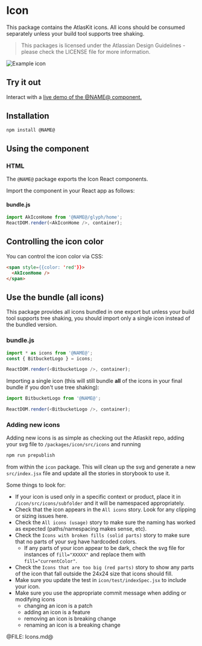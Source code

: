 # Icon
This package contains the AtlasKit icons. All icons should be consumed separately unless your build tool supports tree shaking.

> This packages is licensed under the Atlassian Design Guidelines - please check the LICENSE file for more information.

![Example icon](https://bytebucket.org/atlassian/atlaskit/raw/@BITBUCKET_COMMIT@/packages/icon/docs/icon.png)

## Try it out

Interact with a [live demo of the @NAME@ component.](https://aui-cdn.atlassian.com/atlaskit/stories/@NAME@/@VERSION@/)

## Installation

```sh
npm install @NAME@
```

## Using the component

### HTML

The `@NAME@` package exports the Icon React components.

Import the component in your React app as follows:

#### bundle.js

```js
import AkIconHome from '@NAME@/glyph/home';
ReactDOM.render(<AkIconHome />, container);
```

## Controlling the icon color

You can control the icon color via CSS:

```html
<span style={{color: 'red'}}>
  <AkIconHome />
</span>
```

## Use the bundle (all icons)

This package provides all icons bundled in one export but unless your build tool supports tree shaking, you should import only a single icon instead of the bundled version.

### bundle.js

```js
import * as icons from '@NAME@';
const { BitbucketLogo } = icons;

ReactDOM.render(<BitbucketLogo />, container);
```

Importing a single icon (this will still bundle **all** of the icons in your final bundle if you don't use tree shaking):

```js
import BitbucketLogo from '@NAME@';

ReactDOM.render(<BitbucketLogo />, container);
```

### Adding new icons
Adding new icons is as simple as checking out the Atlaskit repo, adding your svg file to `/packages/icon/src/icons` and running

```sh
npm run prepublish
```

from within the `icon` package. This will clean up the svg and generate a new `src/index.jsx` file and update all the stories in storybook to use it.

Some things to look for:
* If your icon is used only in a specific context or product, place it in `/icon/src/icons/subfolder` and it will be namespaced appropriately.
* Check that the icon appears in the `All icons` story. Look for any clipping or sizing issues here.
* Check the `All icons (usage)` story to make sure the naming has worked as expected (paths/namespacing makes sense, etc).
* Check the `Icons with broken fills (solid parts)` story to make sure that no parts of your svg have hardcoded colors.
  * If any parts of your icon appear to be dark, check the svg file for instances of `fill="XXXXX"` and replace them with `fill="currentColor"`.
* Check the `Icons that are too big (red parts)` story to show any parts of the icon that fall outside the 24x24 size that icons should fill.
* Make sure you update the test in `icon/test/indexSpec.jsx` to include your icon.
* Make sure you use the appropriate commit message when adding or modifying icons
  * changing an icon is a patch
  * adding an icon is a feature
  * removing an icon is breaking change
  * renaming an icon is a breaking change

@FILE: Icons.md@
